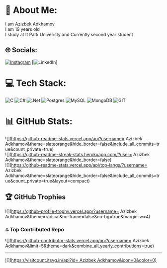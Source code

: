 # 💫 About Me:
I am Azizbek Adkhamov <br>I am 19 years old <br>I study at It Park Univeristy and Currently second year student


## 🌐 Socials:
[![Instagram](https://img.shields.io/badge/Instagram-%23E4405F.svg?logo=Instagram&logoColor=white)](https://instagram.com/Adkhamovaz) [![LinkedIn](https://img.shields.io/badge/LinkedIn-%230077B5.svg?logo=linkedin&logoColor=white)]

# 💻 Tech Stack:
![C](https://img.shields.io/badge/c-%2300599C.svg?style=for-the-badge&logo=c&logoColor=white) ![C#](https://img.shields.io/badge/c%23-%23239120.svg?style=for-the-badge&logo=c-sharp&logoColor=white) ![.Net](https://img.shields.io/badge/.NET-5C2D91?style=for-the-badge&logo=.net&logoColor=white) ![Postgres](https://img.shields.io/badge/postgres-%23316192.svg?style=for-the-badge&logo=postgresql&logoColor=white) ![MySQL](https://img.shields.io/badge/mysql-%2300000f.svg?style=for-the-badge&logo=mysql&logoColor=white) ![MongoDB](https://img.shields.io/badge/MongoDB-%234ea94b.svg?style=for-the-badge&logo=mongodb&logoColor=white) ![GIT](https://img.shields.io/badge/Git-fc6d26?style=for-the-badge&logo=git&logoColor=white)
# 📊 GitHub Stats:
![](https://github-readme-stats.vercel.app/api?username= Azizbek Adkhamov&theme=slateorange&hide_border=false&include_all_commits=true&count_private=true)<br/>
![](https://github-readme-streak-stats.herokuapp.com/?user= Azizbek Adkhamov&theme=slateorange&hide_border=false)<br/>
![](https://github-readme-stats.vercel.app/api/top-langs/?username= Azizbek Adkhamov&theme=slateorange&hide_border=false&include_all_commits=true&count_private=true&layout=compact)

## 🏆 GitHub Trophies
![](https://github-profile-trophy.vercel.app/?username= Azizbek Adkhamov&theme=radical&no-frame=false&no-bg=true&margin-w=4)

### 🔝 Top Contributed Repo
![](https://github-contributor-stats.vercel.app/api?username= Azizbek Adkhamov&limit=5&theme=dark&combine_all_yearly_contributions=true)

---
[![](https://visitcount.itsvg.in/api?id= Azizbek Adkhamov&icon=0&color=0)](https://visitcount.itsvg.in)

<!-- Proudly created with GPRM ( https://gprm.itsvg.in ) -->
